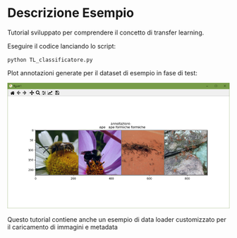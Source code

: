# Descrizione Esempio 

Tutorial sviluppato per comprendere il concetto di transfer learning.


Eseguire il codice lanciando lo script:

	python TL_classificatore.py

Plot annotazioni generate per il dataset di esempio in fase di test:

<img src="https://github.com/bellonemauro/Tutorial_corsoIFOA2021_big/blob/main/lezione11/Tutorials/transferLearning/screenResult.png"  width="823" height="285" />


Questo tutorial contiene anche un esempio di data loader customizzato per il caricamento di immagini e metadata
